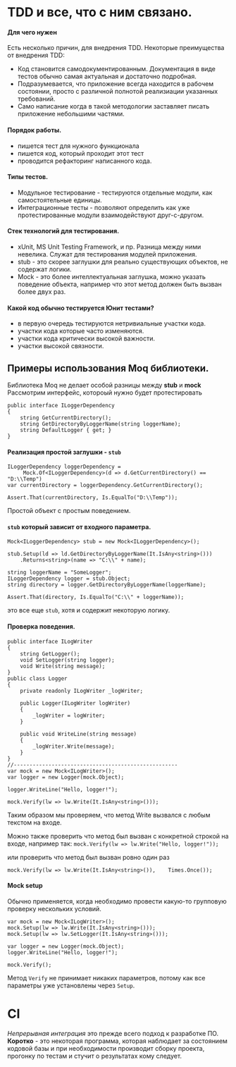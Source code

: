 # TDD и все, что с ним связано.
#### Для чего нужен ####
Есть несколько причин, для внедрения TDD. Некоторые преимущества от внедрения TDD:
- Код становится самодокументированным. Документация в виде тестов обычно самая актуальная и достаточно подробная.
- Подразумевается, что приложение всегда находится в рабочем состоянии, просто с различной полнотой реализиации указанных требований. 
- Само написание когда в такой методологии заставляет писать приложение небольшими частями. 

#### Порядок работы. 
- пишется тест для нужного функционала
- пишется код, который проходит этот тест
- проводится рефакторинг написанного кода.

#### Типы тестов.
- Модульное тестирование - тестируются отдельные модули, как самостоятельные единицы.
- Интеграционные тесты - позволяют определить как уже протестированные модули взаимодействуют друг-с-другом.

#### Стек технологий для тестирования.
- xUnit, MS Unit Testing Framework, и пр.  Разница между ними невелика. Служат для тестирования модулей приложения.
- stub - это скорее заглушки для реально существующих объектов, не содержат логики.
- Mock - это более интеллектуальная заглушка, можно указать поведение объекта, например что этот метод должен быть вызван более двух раз.
#### Какой код обычно тестируется Юнит тестами?
- в первую очередь тестируются нетривиальные участки кода.
- участки кода которые часто изменяются.
- участки кода критически высокой важности.
- участки высокой связности.
## Примеры использования Moq библиотеки.
Библиотека Moq не делает особой разницы между **stub** и **mock**
Рассмотрим интерфейс, котороый нужно будет протестировать

	public interface ILoggerDependency 
	{ 
    	string GetCurrentDirectory(); 
    	string GetDirectoryByLoggerName(string loggerName); 
    	string DefaultLogger { get; } 	
	}
    
#### Реализация простой заглушки - `stub`

	ILoggerDependency loggerDependency =
   		 Mock.Of<ILoggerDependency>(d => d.GetCurrentDirectory() == "D:\\Temp")
	var currentDirectory = loggerDependency.GetCurrentDirectory();
 
	Assert.That(currentDirectory, Is.EqualTo("D:\\Temp"));
    
Простой объект с простым поведением. 

#### `stub` который зависит от входного параметра.
	Mock<ILoggerDependency> stub = new Mock<ILoggerDependency>();
 
	stub.Setup(ld => ld.GetDirectoryByLoggerName(It.IsAny<string>()))
    	.Returns<string>(name => "C:\\" + name);
 
	string loggerName = "SomeLogger";
	ILoggerDependency logger = stub.Object;
	string directory = logger.GetDirectoryByLoggerName(loggerName);
 
	Assert.That(directory, Is.EqualTo("C:\\" + loggerName));
    
это все еще `stub`, хотя и содержит некоторую логику.

#### Проверка поведения.
	public interface ILogWriter
	{
    	string GetLogger();
    	void SetLogger(string logger);
    	void Write(string message);
	}
	public class Logger
	{
    	private readonly ILogWriter _logWriter;
 
    	public Logger(ILogWriter logWriter)
    	{
        	_logWriter = logWriter;
    	}
 
    	public void WriteLine(string message)
    	{
        	_logWriter.Write(message);
    	}
	}
    //----------------------------------------------------
    var mock = new Mock<ILogWriter>();
	var logger = new Logger(mock.Object);
 
	logger.WriteLine("Hello, logger!");

	mock.Verify(lw => lw.Write(It.IsAny<string>()));
Таким образом мы проверяем, что метод Write вызвался с любым текстом на входе.

Можно также проверить что метод был вызван с конкретной строкой на входе, например так:
```mock.Verify(lw => lw.Write("Hello, logger!"));``` 

или проверить что метод был вызван ровно один раз

```mock.Verify(lw => lw.Write(It.IsAny<string>()),    Times.Once());```
#### Mock setup

Обычно применяется, когда необходимо провести какую-то групповую проверку нескольких условий. 

	var mock = new Mock<ILogWriter>();
	mock.Setup(lw => lw.Write(It.IsAny<string>()));
	mock.Setup(lw => lw.SetLogger(It.IsAny<string>()));
 
	var logger = new Logger(mock.Object);
	logger.WriteLine("Hello, logger!");
 
	mock.Verify();
    
Метод `Verify` не принимает никаких параметров, потому как все параметры уже установлены через `Setup`.

# CI

*Непрерывная интеграция* это прежде всего подход к разработке ПО. **Коротко** - это некоторая программа, которая наблюдает за состоянием кодовой базы и при необходимости производит сборку проекта, прогонку по тестам и стучит о результатах кому следует.




